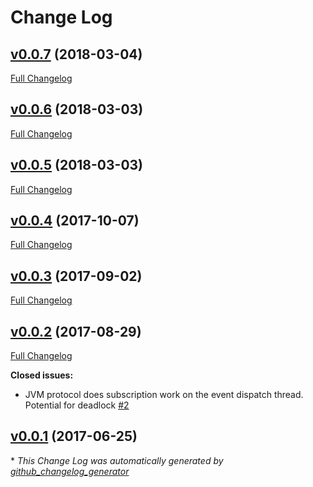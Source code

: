 # Change Log

## [v0.0.7](https://github.com/muoncore/stack-reactive-streams/tree/v0.0.7) (2018-03-04)
[Full Changelog](https://github.com/muoncore/stack-reactive-streams/compare/v0.0.6...v0.0.7)

## [v0.0.6](https://github.com/muoncore/stack-reactive-streams/tree/v0.0.6) (2018-03-03)
[Full Changelog](https://github.com/muoncore/stack-reactive-streams/compare/v0.0.5...v0.0.6)

## [v0.0.5](https://github.com/muoncore/stack-reactive-streams/tree/v0.0.5) (2018-03-03)
[Full Changelog](https://github.com/muoncore/stack-reactive-streams/compare/v0.0.4...v0.0.5)

## [v0.0.4](https://github.com/muoncore/stack-reactive-streams/tree/v0.0.4) (2017-10-07)
[Full Changelog](https://github.com/muoncore/stack-reactive-streams/compare/v0.0.3...v0.0.4)

## [v0.0.3](https://github.com/muoncore/stack-reactive-streams/tree/v0.0.3) (2017-09-02)
[Full Changelog](https://github.com/muoncore/stack-reactive-streams/compare/v0.0.2...v0.0.3)

## [v0.0.2](https://github.com/muoncore/stack-reactive-streams/tree/v0.0.2) (2017-08-29)
[Full Changelog](https://github.com/muoncore/stack-reactive-streams/compare/v0.0.1...v0.0.2)

**Closed issues:**

- JVM protocol does subscription work on the event dispatch thread. Potential for deadlock [\#2](https://github.com/muoncore/stack-reactive-streams/issues/2)

## [v0.0.1](https://github.com/muoncore/stack-reactive-streams/tree/v0.0.1) (2017-06-25)


\* *This Change Log was automatically generated by [github_changelog_generator](https://github.com/skywinder/Github-Changelog-Generator)*